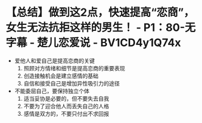 # 【总结】做到这2点，快速提高“恋商”，女生无法抗拒这样的男生！ - P1：80-无字幕 - 楚儿恋爱说 - BV1CD4y1Q74x

-   爱他人和爱自己是提高恋商的关键
    1.  照顾对方情绪和细节是提高恋商的重要表现
    2.  创造接触机会是建立感情的基础
    3.  自信和接受自己是增加异性吸引力的途径
-   不能委屈自己，要保持独立个体
    1.  适当妥协是必要的，但不要失去自我
    2.  不要为了迎合他人而丢失自己的人格
    3.  感情是双方的，不要只付出不求回报